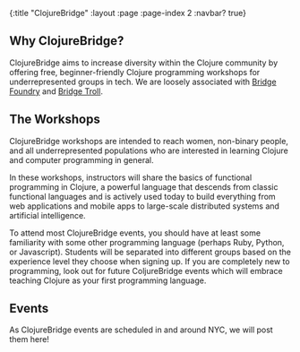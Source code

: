 {:title "ClojureBridge"
 :layout :page
 :page-index 2
 :navbar? true}

## Why ClojureBridge?

ClojureBridge aims to increase diversity within the Clojure community by offering free, beginner-friendly Clojure programming workshops for underrepresented groups in tech. We are loosely associated with [Bridge Foundry](https://bridgefoundry.org/) and [Bridge Troll](https://www.bridgetroll.org/events/430).

## The Workshops

ClojureBridge workshops are intended to reach women, non-binary people, and all underrepresented populations who are interested in learning Clojure and computer programming in general.

In these workshops, instructors will share the basics of functional programming in Clojure, a powerful language that descends from classic functional languages and is actively used today to build everything from web applications and mobile apps to large-scale distributed systems and artificial intelligence.

To attend most ClojureBridge events, you should have at least some familiarity with some other programming language (perhaps Ruby, Python, or Javascript). Students will be separated into different groups based on the experience level they choose when signing up. If you are completely new to programming, look out for future ColjureBridge events which will embrace teaching Clojure as your first programming language.

## Events

As ClojureBridge events are scheduled in and around NYC, we will post them here!
